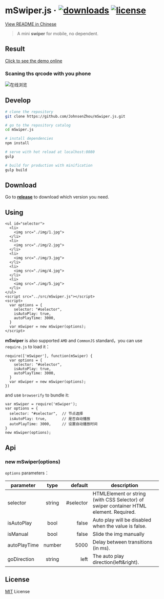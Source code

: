 # mSwiper.js &middot; [![downloads](https://img.shields.io/badge/downloads-1.2k-brightgreen.svg)](https://github.com/JohnsenZhou/mSwiper.js/releases/tag/v1.1.2)    [![license](https://img.shields.io/badge/license-MIT-blue.svg)](https://github.com/JohnsenZhou/mSwiper.js/blob/master/LICENSE)


[View README in Chinese](https://github.com/JohnsenZhou/mSwiper.js/blob/master/README.md)

> A mini **swiper** for mobile, no dependent.

## Result
[Click to see the demo online](https://johnsenzhou.github.io/mSwiper.js/)
### Scaning ths qrcode with you phone
![在线浏览](https://raw.githubusercontent.com/JohnsenZhou/NodeApp-Deploy/img/swiper.png)

## Develop

``` bash
# clone the repository
git clone https://github.com/JohnsenZhou/mSwiper.js.git

# go to the repository catalog
cd mSwiper.js

# install dependencies
npm install

# serve with hot reload at localhost:8080
gulp

# build for production with minification
gulp build

```

## Download
Go to **[release](https://github.com/JohnsenZhou/mSwiper.js/releases)** to download which version you need.

## Using

```
<ul id="selector">
  <li>
    <img src="./img/1.jpg">
  </li>
  <li>
    <img src="./img/2.jpg">
  </li>
  <li>
    <img src="./img/3.jpg">
  </li>
  <li>
    <img src="./img/4.jpg">
  </li>
  <li>
    <img src="./img/5.jpg">
  </li>
</ul>
<script src="../src/mSwiper.js"></script>
<script>
  var options = {
    selector: "#selector",
    isAutoPlay: true,
    autoPlayTime: 3000,
  }
  var mSwiper = new mSwiper(options);
</script>
```
**mSwiper** is also supported ``AMD`` and ``CommonJS`` standard，you can use ``require.js`` to load it：

```
require(['mSwiper'], function(mSwiper) {
  var options = {
    selector: "#selector",
    isAutoPlay: true,   
    autoPlayTime: 3000,  
  }
  var mSwiper = new mSwiper(options);
})
```

and use ``browserify`` to bundle it:
```
var mSwiper = require('mSwiper');
var options = {
  selector: "#selector",  // 节点选择
  isAutoPlay: true,       // 是否自动播放
  autoPlayTime: 3000,     // 设置自动播放时间
}
new mSwiper(options);
```

## Api

### new mSwiper(options)

``options`` parameters：

| parameter        | type           | default  | description  |
| ------------- |:-------------:| -----:| -----|
| selector      | string | #selector | HTMLElement or string (with CSS Selector) of swiper container HTML element. Required.  |
| isAutoPlay      | bool      |   false| Auto play will be disabled when the value is false.  |
| isManual | bool      |    false | Slide the img manually  |
| autoPlayTime | number      |    5000 | Delay between transitions (in ms).  |
| goDirection | string      |    left | The auto play direction(left&right).  |

## License

[MIT](https://github.com/JohnsenZhou/mSwiper.js/blob/master/LICENSE) License
